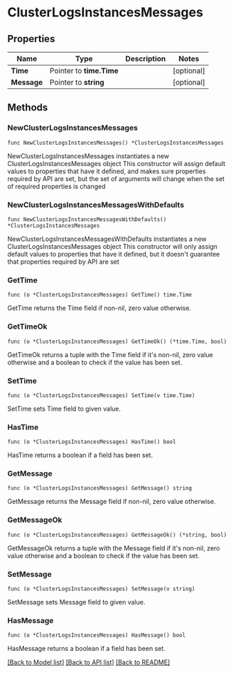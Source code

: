 # ClusterLogsInstancesMessages

## Properties

Name | Type | Description | Notes
------------ | ------------- | ------------- | -------------
**Time** | Pointer to **time.Time** |  | [optional] 
**Message** | Pointer to **string** |  | [optional] 

## Methods

### NewClusterLogsInstancesMessages

`func NewClusterLogsInstancesMessages() *ClusterLogsInstancesMessages`

NewClusterLogsInstancesMessages instantiates a new ClusterLogsInstancesMessages object
This constructor will assign default values to properties that have it defined,
and makes sure properties required by API are set, but the set of arguments
will change when the set of required properties is changed

### NewClusterLogsInstancesMessagesWithDefaults

`func NewClusterLogsInstancesMessagesWithDefaults() *ClusterLogsInstancesMessages`

NewClusterLogsInstancesMessagesWithDefaults instantiates a new ClusterLogsInstancesMessages object
This constructor will only assign default values to properties that have it defined,
but it doesn't guarantee that properties required by API are set

### GetTime

`func (o *ClusterLogsInstancesMessages) GetTime() time.Time`

GetTime returns the Time field if non-nil, zero value otherwise.

### GetTimeOk

`func (o *ClusterLogsInstancesMessages) GetTimeOk() (*time.Time, bool)`

GetTimeOk returns a tuple with the Time field if it's non-nil, zero value otherwise
and a boolean to check if the value has been set.

### SetTime

`func (o *ClusterLogsInstancesMessages) SetTime(v time.Time)`

SetTime sets Time field to given value.

### HasTime

`func (o *ClusterLogsInstancesMessages) HasTime() bool`

HasTime returns a boolean if a field has been set.

### GetMessage

`func (o *ClusterLogsInstancesMessages) GetMessage() string`

GetMessage returns the Message field if non-nil, zero value otherwise.

### GetMessageOk

`func (o *ClusterLogsInstancesMessages) GetMessageOk() (*string, bool)`

GetMessageOk returns a tuple with the Message field if it's non-nil, zero value otherwise
and a boolean to check if the value has been set.

### SetMessage

`func (o *ClusterLogsInstancesMessages) SetMessage(v string)`

SetMessage sets Message field to given value.

### HasMessage

`func (o *ClusterLogsInstancesMessages) HasMessage() bool`

HasMessage returns a boolean if a field has been set.


[[Back to Model list]](../README.md#documentation-for-models) [[Back to API list]](../README.md#documentation-for-api-endpoints) [[Back to README]](../README.md)


